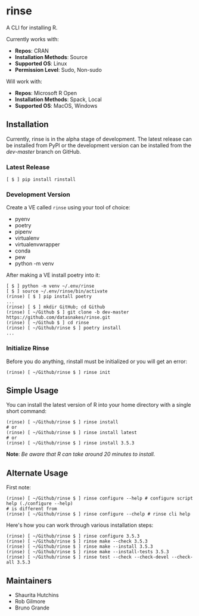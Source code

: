 # rinse

A CLI for installing R.

Currently works with:

* __Repos__: CRAN
* __Installation Methods__: Source
* __Supported OS__: Linux
* __Permission Level__: Sudo, Non-sudo

Will work with:

* __Repos__: Microsoft R Open
* __Installation Methods__: Spack, Local
* __Supported OS__: MacOS, Windows

## Installation

Currently, rinse is in the alpha stage of development.  The latest release can be installed from PyPI
or the development version can be installed from the *dev-master* branch on GitHub.

### Latest Release

```console
[ $ ] pip install rinstall
```
### Development Version

Create a VE called `rinse` using your tool of choice:

* pyenv
* poetry
* pipenv
* virtualenv
* virtualenvwrapper
* conda
* pew
* python -m venv

After making a VE install poetry into it:

```console
[ $ ] python -m venv ~/.env/rinse
[ $ ] source ~/.env/rinse/bin/activate
(rinse) [ $ ] pip install poetry
...
(rinse) [ $ ] mkdir GitHub; cd Github
(rinse) [ ~/Github $ ] git clone -b dev-master https://github.com/datasnakes/rinse.git
(rinse) [ ~/Github $ ] cd rinse
(rinse) [ ~/Github/rinse $ ] poetry install
...
```

### Initialize Rinse

Before you do anything, rinstall must be initialized or you will get an error:

```console
(rinse) [ ~/Github/rinse $ ] rinse init
```

## Simple Usage

You can install the latest version of R into your home directory with a single short command:

```console
(rinse) [ ~/Github/rinse $ ] rinse install
# or
(rinse) [ ~/Github/rinse $ ] rinse install latest
# or
(rinse) [ ~/Github/rinse $ ] rinse install 3.5.3

```

**Note**:  _Be aware that R can take around 20 minutes to install._

## Alternate Usage

First note:

```console
(rinse) [ ~/Github/rinse $ ] rinse configure --help # configure script help (./configure --help)
# is different from
(rinse) [ ~/Github/rinse $ ] rinse configure --chelp # rinse cli help
```

Here's how you can work through various installation steps:
```console
(rinse) [ ~/Github/rinse $ ] rinse configure 3.5.3
(rinse) [ ~/Github/rinse $ ] rinse make --check 3.5.3
(rinse) [ ~/Github/rinse $ ] rinse make --install 3.5.3 
(rinse) [ ~/Github/rinse $ ] rinse make --install-tests 3.5.3
(rinse) [ ~/Github/rinse $ ] rinse test --check --check-devel --check-all 3.5.3
```

## Maintainers

* Shaurita Hutchins
* Rob Gilmore
* Bruno Grande
